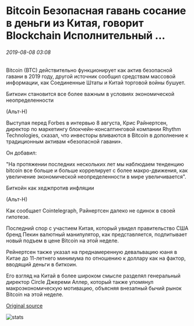 # Bitcoin Безопасная гавань сосание в деньги из Китая, говорит Blockchain Исполнительный ...

###### 2019-08-08 03:08

Bitcoin (BTC) действительно функционирует как актив безопасной гавани в 2019 году, другой источник сообщил средствам массовой информации, как Соединенные Штаты и Китай торговой войны бушует.

Биткоин становится все более важным в условиях экономической неопределенности

(Альт-Н)

Выступая перед Forbes в интервью 8 августа, Крис Райнертсен, директор по маркетингу блокчейн-консалтинговой компании Rhythm Technologies, сказал, что инвесторы вливаются в Bitcoin в дополнение к традиционным активам «безопасной гавани».

Он добавил:

"На протяжении последних нескольких лет мы наблюдаем тенденцию bitcoin все больше и больше коррелирует с более макро-движения, как увеличение экономической неопределенности в мире увеличивается".

Биткойн как хеджпротив инфляции

(Альт-Н)

Как сообщает Cointelegraph, Райнертсен далеко не одинок в своей гипотезе.

Последний спор с участием Китая, который увидел правительство США бренд Пекин валютный манипулятор, как представляется, подпитывает новый подъем в цене Bitcoin на этой неделе.

Рейнертсен также указал на преднамеренную девальвацию юаня в Китае до 11-летнего минимума по отношению к доллару как на фактор, вводящий деньги в биткоин.

Его взгляд на Китай в более широком смысле разделял генеральный директор Circle Джереми Аллер, который также упомянул макроэкономическую мотивацию, объясняя внезапный бычий рынок Bitcoin на этой неделе.

[Original source](https://cointelegraph.com/news/bitcoin-safe-haven-sucking-in-money-from-china-says-blockchain-executive)

![stats](https://c.statcounter.com/11760860/0/a89fa40b/1/ "stats")